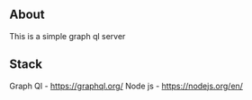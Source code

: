 ## About

This is a simple graph ql server

## Stack

Graph Ql - https://graphql.org/
Node js - https://nodejs.org/en/
